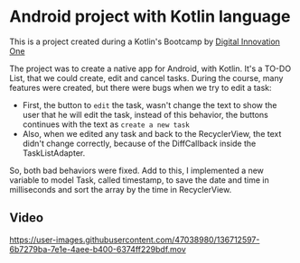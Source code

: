 # Android project with Kotlin language

This is a project created during a Kotlin's Bootcamp by [Digital Innovation One](https://web.digitalinnovation.one/home)

The project was to create a native app for Android, with Kotlin. It's a TO-DO List, that we could create, edit and cancel tasks.
During the course, many features were created, but there were bugs when we try to edit a task:
- First, the button to `edit` the task, wasn't change the text to show the user that he will edit the task, instead of this behavior, the buttons continues with the text as `create a new task`
- Also, when we edited any task and back to the RecyclerView, the text didn't change correctly, because of the DiffCallback inside the TaskListAdapter.

So, both bad behaviors were fixed. Add to this, I implemented a new variable to model Task, called timestamp, to save the date and time in milliseconds and sort the array by the time in RecyclerView.


## Video
https://user-images.githubusercontent.com/47038980/136712597-6b7279ba-7e1e-4aee-b400-6374ff229bdf.mov
